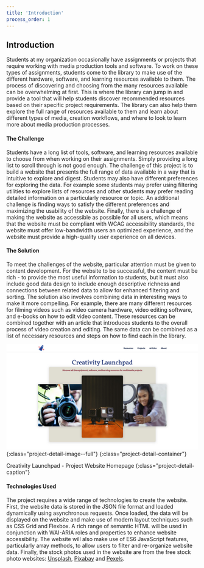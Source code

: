 ```yaml
---
title: 'Introduction'
process_order: 1
---
```


## Introduction

Students at my organization occasionally have assignments or projects that require working with media production tools and software. To work on these types of assignments, students come to the library to make use of the different hardware, software, and learning resources available to them. The process of discovering and choosing from the many resources available can be overwhelming at first. This is where the library can jump in and provide a tool that will help students discover recommended resources based on their specific project requirements. The library can also help them explore the full range of resources available to them and learn about different types of media, creation workflows, and where to look to learn more about media production processes.

#### The Challenge

Students have a long list of tools, software, and learning resources available to choose from when working on their assignments. Simply providing a long list to scroll through is not good enough. The challenge of this project is to build a website that presents the full range of data available in a way that is intuitive to explore and digest. Students may also have different preferences for exploring the data. For example some students may prefer using filtering utilities to explore lists of resources and other students may prefer reading detailed information on a particularly resource or topic. An additional challenge is finding ways to satisfy the different preferences and maximizing the usability of the website. Finally, there is a challenge of making the website as accessible as possible for all users, which means that the website must be compliant with WCAG accessibility standards, the website must offer low-bandwidth users an optimized experience, and the website must provide a high-quality user experience on all devices.

#### The Solution

To meet the challenges of the website, particular attention must be given to content development. For the website to be successful, the content must be rich - to provide the most useful information to students, but it must also include good data design to include enough descriptive richness and connections between related data to allow for enhanced filtering and sorting. The solution also involves combining data in interesting ways to make it more compelling. For example, there are many different resources for filming videos such as video camera hardware, video editing software, and e-books on how to edit video content. These resources can be combined together with an article that introduces students to the overall process of video creation and editing. The same data can be combined as a list of necessary resources and steps on how to find each in the library.

![Creativity Launchpad - Project Website Homepage](../../assets/img/project/creativity-launchpad-project.jpg){:class="project-detail-image--full"}
{:class="project-detail-container"}

Creativity Launchpad - Project Website Homepage
{:class="project-detail-caption"}

#### Technologies Used

The project requires a wide range of technologies to create the website. First, the website data is stored in the JSON file format and loaded dynamically using asynchronous requests. Once loaded, the data will be displayed on the website and make use of modern layout techniques such as CSS Grid and Flexbox. A rich range of semantic HTML will be used in conjunction with WAI-ARIA roles and properties to enhance website accessibility. The website will also make use of ES6 JavaScript features, particularly array methods, to allow users to filter and re-organize website data. Finally, the stock photos used in the website are from the free stock photo websites: [Unsplash](https://unsplash.com/), [Pixabay](https://pixabay.com/) and [Pexels](https://pexels.com/).
